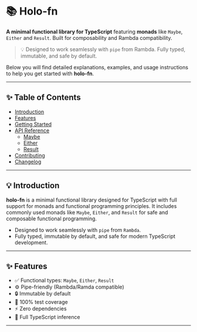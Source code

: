 
# 📚 Holo-fn

**A minimal functional library for TypeScript** featuring **monads** like `Maybe`, `Either` and `Result`. Built for composability and Rambda compatibility.

> 💡 Designed to work seamlessly with `pipe` from Rambda. Fully typed, immutable, and safe by default.

Below you will find detailed explanations, examples, and usage instructions to help you get started with **holo-fn**.

---

## ✨ Table of Contents

- [Introduction](#introduction)
- [Features](#features)
- [Getting Started](./getting_started.md)
- [API Reference](./getting_started.md#api-reference)
    - [Maybe](./maybe/index.md)
    - [Either](./either/index.md)
    - [Result](./result/index.md)
- [Contributing](./getting_started.md#contributing)
- [Changelog](./getting_started.md#changelog)

---

## 💡 Introduction

**holo-fn** is a minimal functional library designed for TypeScript with full support for monads and functional programming principles. It includes commonly used monads like `Maybe`, `Either`, and `Result` for safe and composable functional programming.

- Designed to work seamlessly with `pipe` from `Rambda`.
- Fully typed, immutable by default, and safe for modern TypeScript development.

---

## ✨ Features

- ✅ Functional types: `Maybe`, `Either`, `Result`
- ⚙️ Pipe-friendly (Rambda/Ramda compatible)
- 🔒 Immutable by default
- 🧪 100% test coverage
- ⚡️ Zero dependencies
- 🧠 Full TypeScript inference

---

